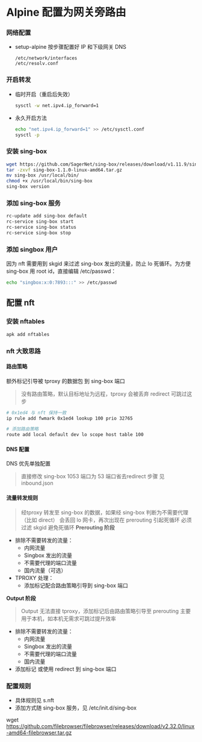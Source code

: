 


          
# Alpine 配置为网关旁路由


### 网络配置
- setup-alpine 按步骤配置好 IP 和下级网关 DNS
  
    ```
    /etc/network/interfaces
    /etc/resolv.conf
    ```

### 开启转发
- 临时开启（重启后失效）
  ```bash
  sysctl -w net.ipv4.ip_forward=1
  ```

- 永久开启方法
  ```bash
  echo "net.ipv4.ip_forward=1" >> /etc/sysctl.conf 
  sysctl -p
  ```


### 安装 sing-box
```bash
wget https://github.com/SagerNet/sing-box/releases/download/v1.11.9/sing-box-1.11.9-linux-amd64.tar.gz
tar -zxvf sing-box-1.1.0-linux-amd64.tar.gz
mv sing-box /usr/local/bin/
chmod +x /usr/local/bin/sing-box
sing-box version
```

### 添加 sing-box 服务
```bash
rc-update add sing-box default
rc-service sing-box start
rc-service sing-box status
rc-service sing-box stop
```

### 添加 singbox 用户
因为 nft 需要用到 skgid 来过滤 sing-box 发出的流量，防止 lo 死循环。为方便 sing-box 用 root id，直接编辑 /etc/passwd：
```bash
echo "singbox:x:0:7893:::" >> /etc/passwd
```

## 配置 nft

### 安装 nftables
```bash
apk add nftables
```

### nft 大致思路

#### 路由策略

额外标记引导被 tproxy 的数据包 到 sing-box 端口
> 没有路由策略，默认目标地址为远程，tproxy 会被丢弃
> redirect 可跳过这步
```bash
# 0x1ed4 与 nft 保持一致
ip rule add fwmark 0x1ed4 lookup 100 prio 32765

# 添加路由策略
route add local default dev lo scope host table 100 
```

#### DNS 配置
DNS 优先单独配置
 
  > 直接修改 sing-box 1053 端口为 53 端口省去redirect 步骤
  见 inbound.json


#### 流量转发规则
> 经tproxy 转发至 sing-box 的数据，如果经 sing-box 判断为不需要代理（比如 direct）
> 会丢回 lo 网卡，再次出现在 prerouting 引起死循环
> 必须过滤 skgid 避免死循环
**Prerouting 阶段**
- 排除不需要转发的流量：
  - 内网流量
  - Singbox 发出的流量
  - 不需要代理的端口流量
  - 国内流量（可选）
- TPROXY 处理：
  - 添加标记配合路由策略引导到 sing-box 端口


**Output 阶段**
> Output 无法直接 tproxy，添加标记后由路由策略引导至 prerouting
> 主要用于本机，如本机无需求可跳过提升效率
- 排除不需要转发的流量：
  - 内网流量
  - Singbox 发出的流量
  - 不需要代理的端口流量
  - 国内流量
- 添加标记 或使用 redirect 到 sing-box 端口


### 配置规则
- 具体规则见 s.nft
- 添加方式随 sing-box 服务，见 /etc/init.d/sing-box


wget https://github.com/filebrowser/filebrowser/releases/download/v2.32.0/linux-amd64-filebrowser.tar.gz 